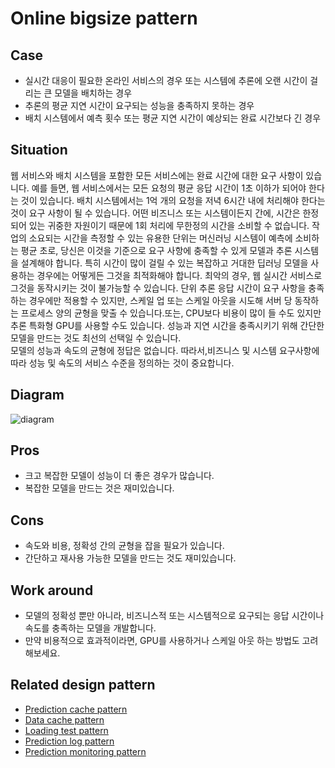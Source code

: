# Online bigsize pattern

## Case
- 실시간 대응이 필요한 온라인 서비스의 경우 또는 시스템에 추론에 오랜 시간이 걸리는 큰 모델을 배치하는 경우
- 추론의 평균 지연 시간이 요구되는 성능을 충족하지 못하는 경우
- 배치 시스템에서 예측 횟수 또는 평균 지연 시간이 예상되는 완료 시간보다 긴 경우

## Situation
웹 서비스와 배치 시스템을 포함한 모든 서비스에는 완료 시간에 대한 요구 사항이 있습니다. 예를 들면, 웹 서비스에서는 모든 요청의 평균 응답 시간이 1초 이하가 되어야 한다는 것이 있습니다. 배치 시스템에서는 1억 개의 요청을 저녁 6시간 내에 처리해야 한다는 것이 요구 사항이 될 수 있습니다. 
어떤 비즈니스 또는 시스템이든지 간에, 시간은 한정되어 있는 귀중한 자원이기 때문에 1회 처리에 무한정의 시간을 소비할 수 없습니다. 작업의 소요되는 시간을 측정할 수 있는 유용한 단위는 머신러닝 시스템이 예측에 소비하는 평균 초로, 당신은 이것을 기준으로 요구 사항에 충족할 수 있게 모델과 추론 시스템을 설계해야 합니다. 특히 시간이 많이 걸릴 수 있는 복잡하고 거대한 딥러닝 모델을 사용하는 경우에는 어떻게든 그것을 최적화해야 합니다. 최악의 경우, 웹 실시간 서비스로 그것을 동작시키는 것이 불가능할 수 있습니다.
단위 추론 응답 시간이 요구 사항을 충족하는 경우에만 적용할 수 있지만, 스케일 업 또는 스케일 아웃을 시도해 서버 당 동작하는 프로세스 양의 균형을 맞출 수 있습니다.또는, CPU보다 비용이 많이 들 수도 있지만 추론 특화형 GPU를 사용할 수도 있습니다. 성능과 지연 시간을 충족시키기 위해 간단한 모델을 만드는 것도 최선의 선택일 수 있습니다.<br>
모델의 성능과 속도의 균형에 정답은 없습니다. 따라서,비즈니스 및 시스템 요구사항에 따라 성능 및 속도의 서비스 수준을 정의하는 것이 중요합니다.

## Diagram
![diagram](diagram.png)


## Pros
- 크고 복잡한 모델이 성능이 더 좋은 경우가 많습니다.
- 복잡한 모델을 만드는 것은 재미있습니다.

## Cons
- 속도와 비용, 정확성 간의 균형을 잡을 필요가 있습니다.
- 간단하고 재사용 가능한 모델을 만드는 것도 재미있습니다.

## Work around
- 모델의 정확성 뿐만 아니라, 비즈니스적 또는 시스템적으로 요구되는 응답 시간이나 속도를 충족하는 모델을 개발합니다.
- 만약 비용적으로 효과적이라면, GPU를 사용하거나 스케일 아웃 하는 방법도 고려해보세요.

## Related design pattern
- [Prediction cache pattern](./../../Prediction-cache-pattern/design_ko.md)
- [Data cache pattern](./../../Data-cache-pattern/design_ko.md)
- [Loading test pattern](./../../../QA-patterns/Loading-test-pattern/design_ko.md)
- [Prediction log pattern](./../../../Operation-patterns/Prediction-log-pattern/design_ko.md)
- [Prediction monitoring pattern](./../../../Operation-patterns/Prediction-monitoring-pattern/design_en.ko)
